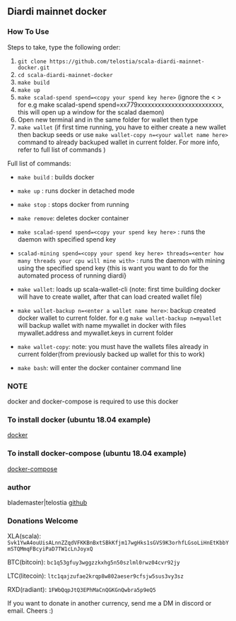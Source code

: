 ## Diardi mainnet docker

### How To Use

Steps to take, type the following order:
1. ```git clone https://github.com/telostia/scala-diardi-mainnet-docker.git```
2. ```cd scala-diardi-mainnet-docker```
3. ```make build```
4. ```make up ```
5. ```make scalad-spend spend=<copy your spend key here>``` (ignore the < > for e.g make scalad-spend spend=xx779xxxxxxxxxxxxxxxxxxxxxxxxx, this will open up a window for the scalad daemon)
6. Open new terminal and in the same folder for wallet then type
7. ```make wallet``` (if first time running, you have to either create a new wallet then backup seeds or use
 ``make wallet-copy n=<your wallet name here>`` command to already backuped wallet in current folder. For more info, refer to full list of commands )

Full list of commands:
* ```make build``` : builds docker
* ```make up```    : runs docker in detached mode
* ```make stop```  : stops docker from running
* ```make remove```: deletes docker container

* ```make scalad-spend spend=<copy your spend key here>``` : runs the daemon with specified spend key

* ```scalad-mining spend=<copy your spend key here> threads=<enter how many threads your cpu will mine with>``` : runs the daemon with mining using
    the specified spend key {this is want you want to do for the automated process of running diardi}

* ```make wallet```: loads up scala-wallet-cli (note: first time building docker will have to create wallet,
 after that can load created wallet file)
* ```make wallet-backup n=<enter a wallet name here>```: backup created docker wallet to current folder. 
    for e.g ```make wallet-backup n=mywallet``` will backup wallet with name mywallet in docker with files mywallet.address and mywallet.keys in current folder
* ```make wallet-copy```: note: you must have the wallets files already in current folder(from previously backed up wallet for this to work)
* ```make bash```: will enter the docker container command line


### NOTE
 docker and docker-compose is required to use this docker

### To install docker (ubuntu 18.04 example)
[docker](https://www.digitalocean.com/community/tutorials/how-to-install-and-use-docker-on-ubuntu-18-04)

### To install docker-compose (ubuntu 18.04 example)
[docker-compose](https://www.digitalocean.com/community/tutorials/how-to-install-docker-compose-on-ubuntu-18-04)

### author
blademaster|telostia
[github](https://github.com/telostia)

### Donations Welcome
XLA(scala): ```Svk1YwA4ouUisALnnZZqdVFKKBnBxtSBkKfjm17wgHks1sGVS9K3orhfLGsoLiHnEtKbbYmSTQMmqFBcyiPaD7TW1cLnJoyxQ```

BTC(bitcoin): ```bc1q53gfuy3wggzzkxhg5n50szlml0rwz04cvr92jy```

LTC(litecoin): ```ltc1qajzufae2krqp8w802aeser9cfsjw5sus3vy3sz```

RXD(radiant): ```1FWbQqpJtQ3EPhMaCnQGKGnQwbra5p9eQ5```

If you want to donate in another currency, send me a DM in discord or email. Cheers :)
